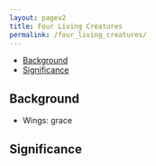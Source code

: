 ```yaml
---
layout: pagev2
title: Four Living Creatures
permalink: /four_living_creatures/
---
```

- [Background](#background)
- [Significance](#significance)

## Background

- Wings: grace

## Significance
